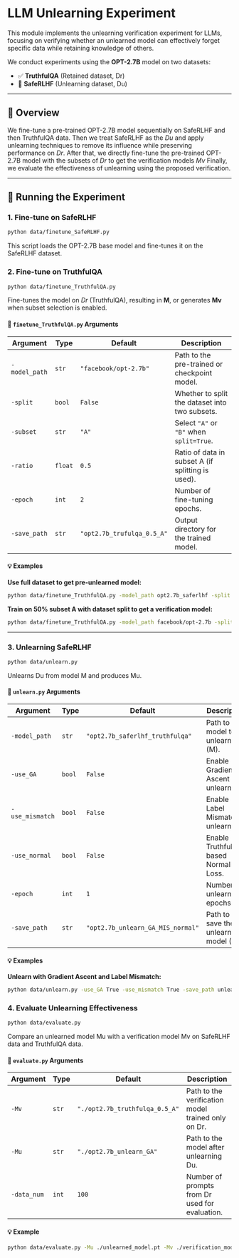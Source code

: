 # LLM Unlearning Experiment

This module implements the unlearning verification experiment for LLMs, focusing on verifying whether an unlearned model can effectively forget specific data while retaining knowledge of others.

We conduct experiments using the **OPT-2.7B** model on two datasets:
- ✅ **TruthfulQA** (Retained dataset, Dr)
- 🛑 **SafeRLHF** (Unlearning dataset, Du)

---

## 📌 Overview

We fine-tune a pre-trained OPT-2.7B model sequentially on SafeRLHF and then TruthfulQA data. Then we treat SafeRLHF as the *Du* and apply unlearning techniques to remove its influence while preserving performance on *Dr*.
After that, we directly fine-tune the pre-trained OPT-2.7B model with the subsets of *Dr* to get the verification models *Mv*
Finally, we evaluate the effectiveness of unlearning using the proposed verification.

---

## 🚀 Running the Experiment

### 1. Fine-tune on SafeRLHF

```bash
python data/finetune_SafeRLHF.py
```

This script loads the OPT-2.7B base model and fine-tunes it on the SafeRLHF dataset.

### 2. Fine-tune on TruthfulQA

```bash
python data/finetune_TruthfulQA.py
```

Fine-tunes the model on *Dr* (TruthfulQA), resulting in **M**, or generates **Mv** when subset selection is enabled.

#### 🔧 `finetune_TruthfulQA.py` Arguments

| Argument         | Type    | Default                        | Description |
|------------------|---------|--------------------------------|-------------|
| `-model_path`    | `str`   | `"facebook/opt-2.7b"`          | Path to the pre-trained or checkpoint model. |
| `-split`         | `bool`  | `False`                        | Whether to split the dataset into two subsets. |
| `-subset`        | `str`   | `"A"`                          | Select `"A"` or `"B"` when `split=True`. |
| `-ratio`         | `float` | `0.5`                          | Ratio of data in subset A (if splitting is used). |
| `-epoch`         | `int`   | `2`                            | Number of fine-tuning epochs. |
| `-save_path`     | `str`   | `"opt2.7b_trufulqa_0.5_A"`     | Output directory for the trained model. |

#### 💡 Examples

**Use full dataset to get pre-unlearned model:**

```bash
python data/finetune_TruthfulQA.py -model_path opt2.7b_saferlhf -split False -ratio 1.0 -save_path opt2.7b_saferlhf_truthfulqa 
```

**Train on 50% subset A with dataset split to get a verification model:**

```bash
python data/finetune_TruthfulQA.py -model_path facebook/opt-2.7b -split True -subset A -ratio 0.5 -save_path opt2.7b_trufulqa_0.5_A
```


---

### 3. Unlearning SafeRLHF

```bash
python data/unlearn.py
```
Unlearns Du from model M and produces Mu.

#### 🔧 `unlearn.py` Arguments

| Argument           | Type    | Default                            | Description |
|--------------------|---------|------------------------------------|-------------|
| `-model_path`      | `str`   | `"opt2.7b_saferlhf_truthfulqa"`    | Path to the model to be unlearned (M). |
| `-use_GA`          | `bool`  | `False`                            | Enable Gradient Ascent unlearning. |
| `-use_mismatch`    | `bool`  | `False`                            | Enable Label Mismatch unlearning. |
| `-use_normal`      | `bool`  | `False`                            | Enable TruthfulQA-based Normal Loss. |
| `-epoch`           | `int`   | `1`                                | Number of unlearning epochs. |
| `-save_path`       | `str`   | `"opt2.7b_unlearn_GA_MIS_normal"`  | Path to save the unlearned model (Mu). |

#### 💡 Examples

**Unlearn with Gradient Ascent and Label Mismatch:**

```bash
python data/unlearn.py -use_GA True -use_mismatch True -save_path unlearned_model.pt
```


### 4. Evaluate Unlearning Effectiveness

```bash
python data/evaluate.py
```
Compare an unlearned model Mu with a verification model Mv on SafeRLHF data and TruthfulQA data.
#### 🔧 `evaluate.py` Arguments

| Argument      | Type   | Default                        | Description |
|---------------|--------|---------------------------------|-------------|
| `-Mv`         | `str`  | `"./opt2.7b_truthfulqa_0.5_A"`  | Path to the verification model trained only on Dr. |
| `-Mu`         | `str`  | `"./opt2.7b_unlearn_GA"`    | Path to the model after unlearning Du. |
| `-data_num`   | `int`  | `100`                           | Number of prompts from Dr used for evaluation. |

#### 💡 Example

```bash
python data/evaluate.py -Mu ./unlearned_model.pt -Mv ./verification_model.pt -data_num 100
```




